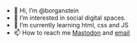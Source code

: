 - 👋 Hi, I’m @borganstein
- 👀 I’m interested in social digital spaces. 
- 🌱 I’m currently learning html, css and JS
- 📫 How to reach me [Mastodon](https://aus.social/@borganstein) and [email](mailto:github@transcendingdigital.space)

<!---
borganstein/borganstein is a ✨ special ✨ repository because its `README.md` (this file) appears on your GitHub profile.
You can click the Preview link to take a look at your changes.
--->
